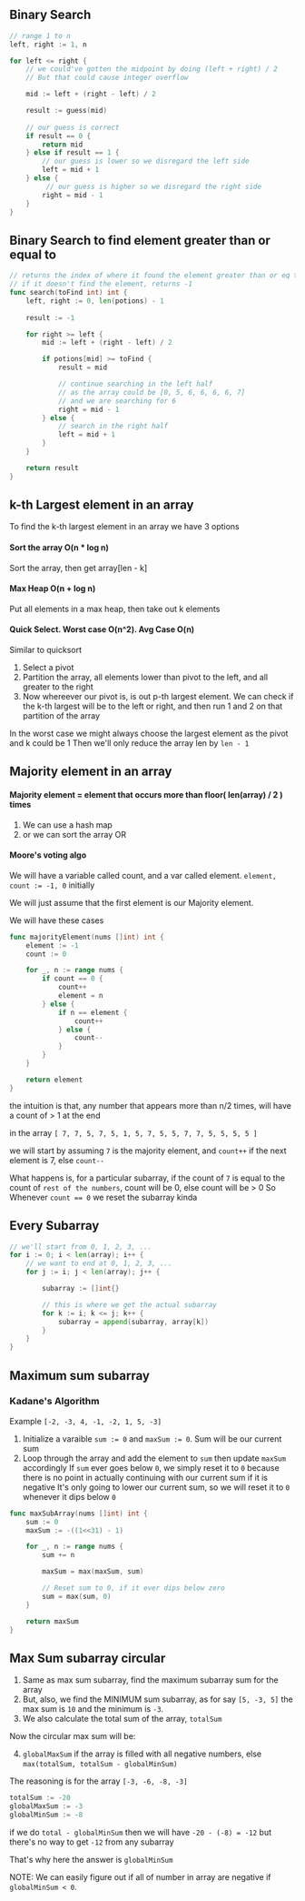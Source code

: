 ## Binary Search

```go
// range 1 to n
left, right := 1, n

for left <= right {
    // we could've gotten the midpoint by doing (left + right) / 2
    // But that could cause integer overflow

    mid := left + (right - left) / 2

    result := guess(mid)
    
    // our guess is correct
    if result == 0 {
        return mid
    } else if result == 1 {
        // our guess is lower so we disregard the left side
        left = mid + 1
    } else {
         // our guess is higher so we disregard the right side
        right = mid - 1
    }
}
```

## Binary Search to find element greater than or equal to

```go
// returns the index of where it found the element greater than or eq to toFind 
// if it doesn't find the element, returns -1
func search(toFind int) int {
    left, right := 0, len(potions) - 1
    
    result := -1 

    for right >= left {
        mid := left + (right - left) / 2

        if potions[mid] >= toFind {
            result = mid

            // continue searching in the left half
            // as the array could be [0, 5, 6, 6, 6, 6, 7]
            // and we are searching for 6
            right = mid - 1
        } else {
            // search in the right half
            left = mid + 1
        }
    }

    return result
}
```

## k-th Largest element in an array

To find the k-th largest element in an array we have 3 options

#### Sort the array O(n * log n)
Sort the array, then get array[len - k]

#### Max Heap O(n + log n)
Put all elements in a max heap, then take out k elements

#### Quick Select. Worst case O(n^2). Avg Case O(n)

Similar to quicksort

1. Select a pivot
2. Partition the array, all elements lower than pivot to the left, and all greater to the right
3. Now whereever our pivot is, is out p-th largest element. 
We can check if the k-th largest will be to the left or right, and then run 1 and 2 on that partition of the array


In the worst case we might always choose the largest element as the pivot and k could be 1
Then we'll only reduce the array len by `len - 1`

## Majority element in an array

#### Majority element = element that occurs more than floor( len(array) / 2 ) times

1. We can use a hash map
2. or we can sort the array OR

#### Moore's voting algo
We will have a variable called count, and a var called element. `element, count := -1, 0` initially

We will just assume that the first element is our Majority element. 

We will have these cases

```go
func majorityElement(nums []int) int {
    element := -1
    count := 0

    for _, n := range nums {
        if count == 0 {
            count++
            element = n
        } else {
            if n == element {
                count++
            } else {
                count--
            }
        }
    }

    return element
}
```


the intuition is that, any number that appears more than n/2 times, will have a count of > 1 at the end

in the array `[ 7, 7, 5, 7, 5, 1, 5, 7, 5, 5, 7, 7, 5, 5, 5, 5 ]`

we will start by assuming `7` is the majority element, and `count++` if the next element is 7, else `count--`

What happens is, for a particular subarray, if the count of `7` is equal to the count of `rest of the numbers`, count will be 0, else count will be > 0
So Whenever `count == 0` we reset the subarray kinda

## Every Subarray


```go
// we'll start from 0, 1, 2, 3, ...
for i := 0; i < len(array); i++ {
    // we want to end at 0, 1, 2, 3, ...
    for j := i; j < len(array); j++ {

        subarray := []int{}

        // this is where we get the actual subarray
        for k := i; k <= j; k++ {
            subarray = append(subarray, array[k])
        }
    }
}
```

## Maximum sum subarray

### Kadane's Algorithm

Example `[-2, -3, 4, -1, -2, 1, 5, -3]`

1. Initialize a varaible `sum := 0` and `maxSum := 0`. Sum will be our current sum
2. Loop through the array and add the element to `sum` then update `maxSum` accordingly
If `sum` ever goes below `0`, we simply reset it to `0` because there is no point in actually continuing with our current sum if it is negative
It's only going to lower our current sum, so we will reset it to `0` whenever it dips below `0`

```go
func maxSubArray(nums []int) int {
    sum := 0
    maxSum := -((1<<31) - 1)

    for _, n := range nums {
        sum += n

        maxSum = max(maxSum, sum)

        // Reset sum to 0, if it ever dips below zero
        sum = max(sum, 0)
    }

    return maxSum
}
```

## Max Sum subarray circular

1. Same as max sum subarray, find the maximum subarray sum for the array
2. But, also, we find the MINIMUM sum subarray, as for say `[5, -3, 5]` the max sum is `10` and the minimum is `-3`.
3. We also calculate the total sum of the array, `totalSum`

Now the circular max sum will be: 

4. `globalMaxSum` if the array is filled with all negative numbers, else `max(totalSum, totalSum - globalMinSum)`

The reasoning is for the array `[-3, -6, -8, -3]` 
```go
totalSum := -20
globalMaxSum := -3
globalMinSum := -8
```

if we do `total - globalMinSum` then we will have `-20 - (-8) = -12` but there's no way to get `-12` from any subarray

That's why here the answer is `globalMinSum`


NOTE: We can easily figure out if all of number in array are negative if `globalMinSum < 0`.
